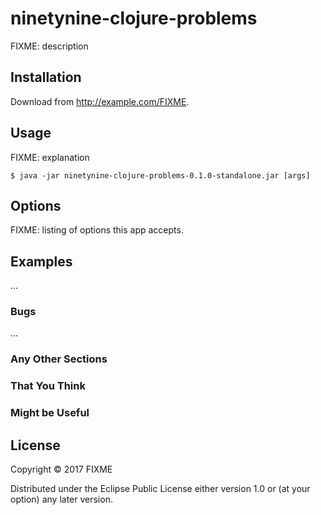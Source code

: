 # ninetynine-clojure-problems

FIXME: description

## Installation

Download from http://example.com/FIXME.

## Usage

FIXME: explanation

    $ java -jar ninetynine-clojure-problems-0.1.0-standalone.jar [args]

## Options

FIXME: listing of options this app accepts.

## Examples

...

### Bugs

...

### Any Other Sections
### That You Think
### Might be Useful

## License

Copyright © 2017 FIXME

Distributed under the Eclipse Public License either version 1.0 or (at
your option) any later version.
